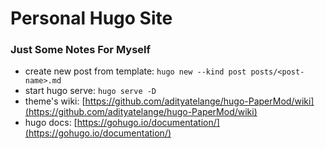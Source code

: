# Personal Hugo Site

### Just Some Notes For Myself
- create new post from template: `hugo new --kind post posts/<post-name>.md`
- start hugo serve: `hugo serve -D`
- theme's wiki: [https://github.com/adityatelange/hugo-PaperMod/wiki](https://github.com/adityatelange/hugo-PaperMod/wiki)
- hugo docs: [https://gohugo.io/documentation/](https://gohugo.io/documentation/)